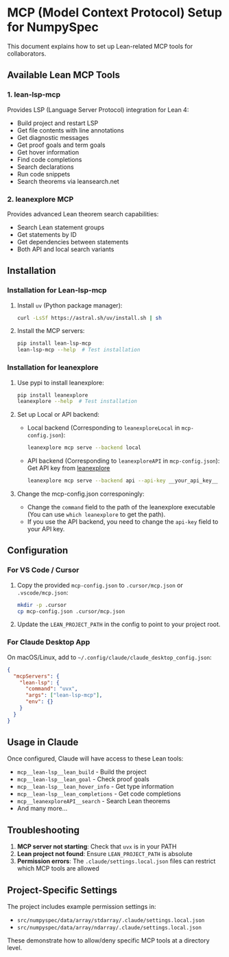 # MCP (Model Context Protocol) Setup for NumpySpec

This document explains how to set up Lean-related MCP tools for collaborators.

## Available Lean MCP Tools

### 1. lean-lsp-mcp
Provides LSP (Language Server Protocol) integration for Lean 4:
- Build project and restart LSP
- Get file contents with line annotations
- Get diagnostic messages
- Get proof goals and term goals
- Get hover information
- Find code completions
- Search declarations
- Run code snippets
- Search theorems via leansearch.net

### 2. leanexplore MCP
Provides advanced Lean theorem search capabilities:
- Search Lean statement groups
- Get statements by ID
- Get dependencies between statements
- Both API and local search variants

## Installation

### Installation for Lean-lsp-mcp
1. Install `uv` (Python package manager):
   ```bash
   curl -LsSf https://astral.sh/uv/install.sh | sh
   ```

2. Install the MCP servers:
   ```bash
   pip install lean-lsp-mcp
   lean-lsp-mcp --help  # Test installation
   ```

### Installation for leanexplore
1. Use pypi to install leanexplore:
   ```bash
   pip install leanexplore
   leanexplore --help  # Test installation
   ```

2. Set up Local or API backend:
   - Local backend (Corresponding to `leanexploreLocal` in `mcp-config.json`):
     ```bash
     leanexplore mcp serve --backend local
     ```
   - API backend (Corresponding to `leanexploreAPI` in `mcp-config.json`): Get API key from [leanexplore](https://leanexplore.net/api)
     ```bash
     leanexplore mcp serve --backend api --api-key __your_api_key__
     ```

3. Change the mcp-config.json corresponingly:
    - Change the `command` field to the path of the leanexplore executable (You can use `which leanexplore` to get the path).
    - If you use the API backend, you need to change the `api-key` field to your API key.

## Configuration

### For VS Code / Cursor

1. Copy the provided `mcp-config.json` to `.cursor/mcp.json` or `.vscode/mcp.json`:
   ```bash
   mkdir -p .cursor
   cp mcp-config.json .cursor/mcp.json
   ```

2. Update the `LEAN_PROJECT_PATH` in the config to point to your project root.

### For Claude Desktop App

On macOS/Linux, add to `~/.config/claude/claude_desktop_config.json`:
  ```json
  {
    "mcpServers": {
      "lean-lsp": {
        "command": "uvx",
        "args": ["lean-lsp-mcp"],
        "env": {}
      }
    }
  }
  ```

## Usage in Claude

Once configured, Claude will have access to these Lean tools:

- `mcp__lean-lsp__lean_build` - Build the project
- `mcp__lean-lsp__lean_goal` - Check proof goals
- `mcp__lean-lsp__lean_hover_info` - Get type information
- `mcp__lean-lsp__lean_completions` - Get code completions
- `mcp__leanexploreAPI__search` - Search Lean theorems
- And many more...

## Troubleshooting

1. **MCP server not starting**: Check that `uvx` is in your PATH
2. **Lean project not found**: Ensure `LEAN_PROJECT_PATH` is absolute
3. **Permission errors**: The `.claude/settings.local.json` files can restrict which MCP tools are allowed

## Project-Specific Settings

The project includes example permission settings in:
- `src/numpyspec/data/array/stdarray/.claude/settings.local.json`
- `src/numpyspec/data/array/ndarray/.claude/settings.local.json`

These demonstrate how to allow/deny specific MCP tools at a directory level.